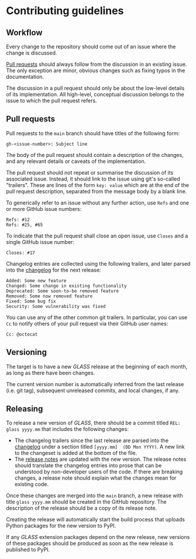 Contributing guidelines
=======================

Workflow
--------

Every change to the repository should come out of an issue where the change is
discussed.

[Pull requests](#pull-requests) should always follow from the discussion in an
existing issue.  The only exception are minor, obvious changes such as fixing
typos in the documentation.

The discussion in a pull request should only be about the low-level details of
its implementation.  All high-level, conceptual discussion belongs to the issue
to which the pull request refers.


Pull requests
-------------

Pull requests to the `main` branch should have titles of the following form:

    gh-<issue-number>: Subject line

The body of the pull request should contain a description of the changes, and
any relevant details or caveats of the implementation.

The pull request should not repeat or summarise the discussion of its
associated issue.  Instead, it should link to the issue using git's so-called
"trailers".  These are lines of the form `key: value` which are at the end of
the pull request description, separated from the message body by a blank line.

To generically refer to an issue without any further action, use `Refs` and
one or more GitHub issue numbers:

    Refs: #12
    Refs: #25, #65

To indicate that the pull request shall close an open issue, use `Closes` and
a single GitHub issue number:

    Closes: #17

Changelog entries are collected using the following trailers, and later parsed
into the [changelog](CHANGELOG.md) for the next release:

    Added: Some new feature
    Changed: Some change in existing functionality
    Deprecated: Some soon-to-be removed feature
    Removed: Some now removed feature
    Fixed: Some bug fix
    Security: Some vulnerability was fixed

You can use any of the other common git trailers.  In particular, you can use
`Cc` to notify others of your pull request via their GitHub user names:

    Cc: @octocat


Versioning
----------

The target is to have a new *GLASS* release at the beginning of each month, as
long as there have been changes.

The current version number is automatically inferred from the last release
(i.e. git tag), subsequent unreleased commits, and local changes, if any.


Releasing
---------

To release a new version of *GLASS*, there should be a commit titled
`REL: glass yyyy.mm` that includes the following changes:

* The changelog trailers since the last release are parsed into the
  [changelog](CHANGELOG.md) under a section titled `[yyyy.mm]  (DD Mon YYYY)`.
  A new link to the changeset is added at the bottom of the file.
* The [release notes](docs/manual/releases.rst) are updated with the new
  version.  The release notes should translate the changelog entries into
  prose that can be understood by non-developer users of the code.  If there
  are breaking changes, a release note should explain what the changes mean for
  existing code.

Once these changes are merged into the `main` branch, a new release with title
`glass yyyy.mm` should be created in the GitHub repository.  The description of
the release should be a copy of its release note.

Creating the release will automatically start the build process that uploads
Python packages for the new version to PyPI.

If any *GLASS* extension packages depend on the new release, new versions of
these packages should be produced as soon as the new release is published to
PyPI.
